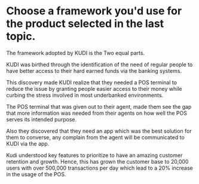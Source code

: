 # Choose a framework you'd use for the product selected in the last topic.

The framework adopted by KUDI is the Two equal parts. 

KUDI was birthed through the identification of the need of regular people to have better access to their hard earned funds via the banking systems.

 This discovery made KUDI realize that they needed a POS terminal to reduce the issue by granting people easier access to their money while curbing the stress involved in most underbanked environments.  
 
 The POS terminal that was given out to their agent, made them see the gap that more information was  needed from their agents on how well the POS serves its intended purpose. 
 
 Also they discovered that they need an app which was the best solution for them to converse, any complain from the agent will be communicated to KUDI via the app. 
 
  Kudi understood key features to prioritize to have an amazing customer retention and growth. Hence, this has grown the customer base to 20,000 users with over 500,000 transactions per day which lead to a 20% increase in the usage  of the POS.

